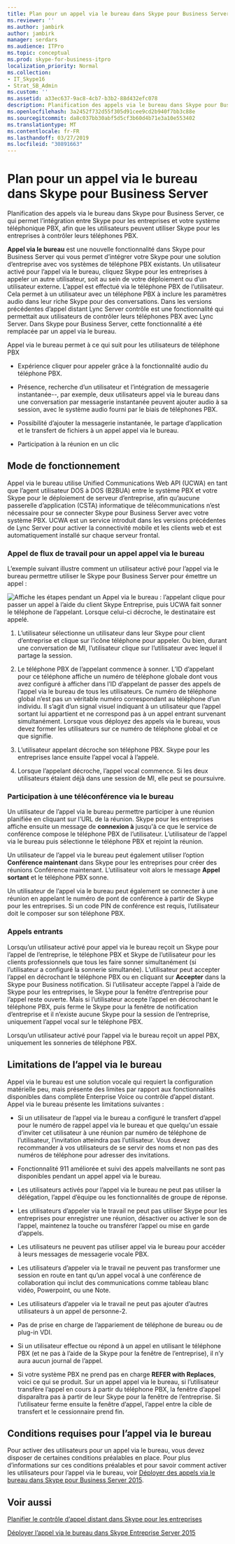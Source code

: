 ```yaml
---
title: Plan pour un appel via le bureau dans Skype pour Business Server
ms.reviewer: ''
ms.author: jambirk
author: jambirk
manager: serdars
ms.audience: ITPro
ms.topic: conceptual
ms.prod: skype-for-business-itpro
localization_priority: Normal
ms.collection:
- IT_Skype16
- Strat_SB_Admin
ms.custom: ''
ms.assetid: a33ec637-9ac8-4cb7-b3b2-88d432efc078
description: Planification des appels via le bureau dans Skype pour Business Server, ce qui permet l’intégration entre Skype pour les entreprises et votre système téléphonique PBX, afin que les utilisateurs peuvent utiliser Skype pour les entreprises à contrôler leurs téléphones PBX.
ms.openlocfilehash: 3a2452f732d55f305d91cee9cd2b940f7bb3c88e
ms.sourcegitcommit: da8c037bb30abf5d5cf3b60d4b71e3a10e553402
ms.translationtype: MT
ms.contentlocale: fr-FR
ms.lasthandoff: 03/27/2019
ms.locfileid: "30891663"
---
```

# <a name="plan-for-call-via-work-in-skype-for-business-server"></a>Plan pour un appel via le bureau dans Skype pour Business Server
 
Planification des appels via le bureau dans Skype pour Business Server, ce qui permet l’intégration entre Skype pour les entreprises et votre système téléphonique PBX, afin que les utilisateurs peuvent utiliser Skype pour les entreprises à contrôler leurs téléphones PBX.
  
 **Appel via le bureau** est une nouvelle fonctionnalité dans Skype pour Business Server qui vous permet d’intégrer votre Skype pour une solution d’entreprise avec vos systèmes de téléphone PBX existants. Un utilisateur activé pour l’appel via le bureau, cliquez Skype pour les entreprises à appeler un autre utilisateur, soit au sein de votre déploiement ou d’un utilisateur externe. L’appel est effectué via le téléphone PBX de l’utilisateur. Cela permet à un utilisateur avec un téléphone PBX à inclure les paramètres audio dans leur riche Skype pour des conversations. Dans les versions précédentes d’appel distant Lync Server contrôle est une fonctionnalité qui permettait aux utilisateurs de contrôler leurs téléphones PBX avec Lync Server. Dans Skype pour Business Server, cette fonctionnalité a été remplacée par un appel via le bureau.
  
Appel via le bureau permet à ce qui suit pour les utilisateurs de téléphone PBX
  
- Expérience cliquer pour appeler grâce à la fonctionnalité audio du téléphone PBX.
    
- Présence, recherche d’un utilisateur et l’intégration de messagerie instantanée--, par exemple, deux utilisateurs appel via le bureau dans une conversation par messagerie instantanée peuvent ajouter audio à sa session, avec le système audio fourni par le biais de téléphones PBX.
    
- Possibilité d’ajouter la messagerie instantanée, le partage d’application et le transfert de fichiers à un appel appel via le bureau.
    
- Participation à la réunion en un clic
    
## <a name="how-it-works"></a>Mode de fonctionnement

Appel via le bureau utilise Unified Communications Web API (UCWA) en tant que l’agent utilisateur DOS à DOS (B2BUA) entre le système PBX et votre Skype pour le déploiement de serveur d’entreprise, afin qu’aucune passerelle d’application (CSTA) informatique de télécommunications n’est nécessaire pour se connecter Skype pour Business Server avec votre système PBX. UCWA est un service introduit dans les versions précédentes de Lync Server pour activer la connectivité mobile et les clients web et est automatiquement installé sur chaque serveur frontal.
  
### <a name="call-workflow-for-a-call-via-work-call"></a>Appel de flux de travail pour un appel appel via le bureau

L’exemple suivant illustre comment un utilisateur activé pour l’appel via le bureau permettre utiliser le Skype pour Business Server pour émettre un appel :
  
![Affiche les étapes pendant un Appel via le bureau : l’appelant clique pour passer un appel à l’aide du client Skype Entreprise, puis UCWA fait sonner le téléphone de l’appelant. Lorsque celui-ci décroche, le destinataire est appelé.](../../media/050e88ed-e18e-40c0-84d5-b17fe40c305a.jpg)
  
1. L’utilisateur sélectionne un utilisateur dans leur Skype pour client d’entreprise et clique sur l’icône téléphone pour appeler. Ou bien, durant une conversation de MI, l’utilisateur clique sur l’utilisateur avec lequel il partage la session.
    
2. Le téléphone PBX de l’appelant commence à sonner. L’ID d’appelant pour ce téléphone affiche un numéro de téléphone globale dont vous avez configuré à afficher dans l’ID d’appelant de passer des appels de l’appel via le bureau de tous les utilisateurs. Ce numéro de téléphone global n’est pas un véritable numéro correspondant au téléphone d’un individu. Il s’agit d’un signal visuel indiquant à un utilisateur que l’appel sortant lui appartient et ne correspond pas à un appel entrant survenant simultanément. Lorsque vous déployez des appels via le bureau, vous devez former les utilisateurs sur ce numéro de téléphone global et ce que signifie.
    
3. L’utilisateur appelant décroche son téléphone PBX. Skype pour les entreprises lance ensuite l’appel vocal à l’appelé. 
    
4. Lorsque l’appelant décroche, l’appel vocal commence. Si les deux utilisateurs étaient déjà dans une session de MI, elle peut se poursuivre.
    
### <a name="joining-a-conference-with-call-via-work"></a>Participation à une téléconférence via le bureau

Un utilisateur de l’appel via le bureau permettre participer à une réunion planifiée en cliquant sur l’URL de la réunion. Skype pour les entreprises affiche ensuite un message de **connexion à** jusqu'à ce que le service de conférence compose le téléphone PBX de l’utilisateur. L’utilisateur de l’appel via le bureau puis sélectionne le téléphone PBX et rejoint la réunion.
  
Un utilisateur de l’appel via le bureau peut également utiliser l’option **Conférence maintenant** dans Skype pour les entreprises pour créer des réunions Conférence maintenant. L’utilisateur voit alors le message **Appel sortant** et le téléphone PBX sonne.
  
Un utilisateur de l’appel via le bureau peut également se connecter à une réunion en appelant le numéro de pont de conférence à partir de Skype pour les entreprises. Si un code PIN de conférence est requis, l’utilisateur doit le composer sur son téléphone PBX.
  
### <a name="incoming-calls"></a>Appels entrants

Lorsqu’un utilisateur activé pour appel via le bureau reçoit un Skype pour l’appel de l’entreprise, le téléphone PBX et Skype de l’utilisateur pour les clients professionnels que tous les faire sonner simultanément (si l’utilisateur a configuré la sonnerie simultanée). L’utilisateur peut accepter l’appel en décrochant le téléphone PBX ou en cliquant sur **Accepter** dans la Skype pour Business notification. Si l’utilisateur accepte l’appel à l’aide de Skype pour les entreprises, le Skype pour la fenêtre d’entreprise pour l’appel reste ouverte. Mais si l’utilisateur accepte l’appel en décrochant le téléphone PBX, puis ferme le Skype pour la fenêtre de notification d’entreprise et il n’existe aucune Skype pour la session de l’entreprise, uniquement l’appel vocal sur le téléphone PBX.
  
Lorsqu’un utilisateur activé pour l’appel via le bureau reçoit un appel PBX, uniquement les sonneries de téléphone PBX.
  
## <a name="limitations-of-call-via-work"></a>Limitations de l’appel via le bureau

Appel via le bureau est une solution vocale qui requiert la configuration matérielle peu, mais présente des limites par rapport aux fonctionnalités disponibles dans complète Enterprise Voice ou contrôle d’appel distant. Appel via le bureau présente les limitations suivantes :
  
- Si un utilisateur de l’appel via le bureau a configuré le transfert d’appel pour le numéro de rappel appel via le bureau et que quelqu'un essaie d’inviter cet utilisateur à une réunion par numéro de téléphone de l’utilisateur, l’invitation atteindra pas l’utilisateur. Vous devez recommander à vos utilisateurs de se servir des noms et non pas des numéros de téléphone pour adresser des invitations. 
    
- Fonctionnalité 911 améliorée et suivi des appels malveillants ne sont pas disponibles pendant un appel appel via le bureau.
    
- Les utilisateurs activés pour l’appel via le bureau ne peut pas utiliser la délégation, l’appel d’équipe ou les fonctionnalités de groupe de réponse.
    
- Les utilisateurs d’appeler via le travail ne peut pas utiliser Skype pour les entreprises pour enregistrer une réunion, désactiver ou activer le son de l’appel, maintenez la touche ou transférer l’appel ou mise en garde d’appels.
    
- Les utilisateurs ne peuvent pas utiliser appel via le bureau pour accéder à leurs messages de messagerie vocale PBX.
    
- Les utilisateurs d’appeler via le travail ne peuvent pas transformer une session en route en tant qu’un appel vocal à une conférence de collaboration qui inclut des communications comme tableau blanc vidéo, Powerpoint, ou une Note.
    
- Les utilisateurs d’appeler via le travail ne peut pas ajouter d’autres utilisateurs à un appel de personne-2.
    
- Pas de prise en charge de l’appariement de téléphone de bureau ou de plug-in VDI.
    
- Si un utilisateur effectue ou répond à un appel en utilisant le téléphone PBX (et ne pas à l’aide de la Skype pour la fenêtre de l’entreprise), il n’y aura aucun journal de l’appel.
    
- Si votre système PBX ne prend pas en charge **REFER with Replaces**, voici ce qui se produit. Sur un appel appel via le bureau, si l’utilisateur transfère l’appel en cours à partir du téléphone PBX, la fenêtre d’appel disparaîtra pas à partir de leur Skype pour la fenêtre de l’entreprise. Si l’utilisateur ferme ensuite la fenêtre d’appel, l’appel entre la cible de transfert et le cessionnaire prend fin. 
    
## <a name="prerequisites-for-call-via-work"></a>Conditions requises pour l’appel via le bureau

Pour activer des utilisateurs pour un appel via le bureau, vous devez disposer de certaines conditions préalables en place. Pour plus d’informations sur ces conditions préalables et pour savoir comment activer les utilisateurs pour l’appel via le bureau, voir [Déployer des appels via le bureau dans Skype pour Business Server 2015](../../deploy/deploy-call-via-work.md). 
  
## <a name="see-also"></a>Voir aussi

[Planifier le contrôle d’appel distant dans Skype pour les entreprises](remote-call-control.md)
  
[Déployer l’appel via le bureau dans Skype Entreprise Server 2015](../../deploy/deploy-call-via-work.md)

